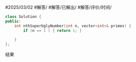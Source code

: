 #2025/03/02 #解答/ #解答/已解出/ #解答/评价/时间/

``` cpp
class Solution {
public:
    int nthSuperUglyNumber(int n, vector<int>& primes) {
	    if (n == 1 ) { return 1; }
	    
	}
};
```

结果
